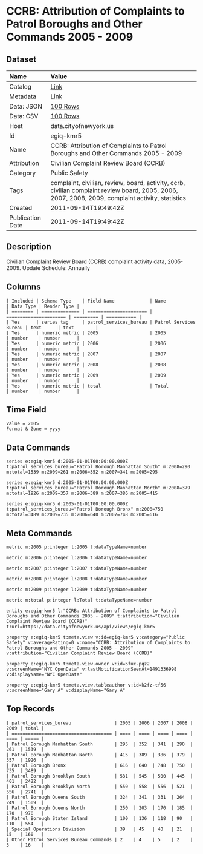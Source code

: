 # CCRB: Attribution of Complaints to Patrol Boroughs and Other Commands 2005 - 2009

## Dataset

| Name | Value |
| :--- | :---- |
| Catalog | [Link](https://catalog.data.gov/dataset/ccrb-attribution-of-complaints-to-patrol-boroughs-and-other-commands-2005-2009-37e2c) |
| Metadata | [Link](https://data.cityofnewyork.us/api/views/egiq-kmr5) |
| Data: JSON | [100 Rows](https://data.cityofnewyork.us/api/views/egiq-kmr5/rows.json?max_rows=100) |
| Data: CSV | [100 Rows](https://data.cityofnewyork.us/api/views/egiq-kmr5/rows.csv?max_rows=100) |
| Host | data.cityofnewyork.us |
| Id | egiq-kmr5 |
| Name | CCRB: Attribution of Complaints to Patrol Boroughs and Other Commands 2005 - 2009 |
| Attribution | Civilian Complaint Review Board (CCRB) |
| Category | Public Safety |
| Tags | complaint, civilian, review, board, activity, ccrb, civilian complaint review board, 2005, 2006, 2007, 2008, 2009, complaint activity, statistics |
| Created | 2011-09-14T19:49:42Z |
| Publication Date | 2011-09-14T19:49:42Z |

## Description

Civilian Complaint Review Board (CCRB) complaint activity data, 2005-2009. Update Schedule: Annually

## Columns

```ls
| Included | Schema Type    | Field Name             | Name                   | Data Type | Render Type |
| ======== | ============== | ====================== | ====================== | ========= | =========== |
| Yes      | series tag     | patrol_services_bureau | Patrol Services Bureau | text      | text        |
| Yes      | numeric metric | 2005                   | 2005                   | number    | number      |
| Yes      | numeric metric | 2006                   | 2006                   | number    | number      |
| Yes      | numeric metric | 2007                   | 2007                   | number    | number      |
| Yes      | numeric metric | 2008                   | 2008                   | number    | number      |
| Yes      | numeric metric | 2009                   | 2009                   | number    | number      |
| Yes      | numeric metric | total                  | Total                  | number    | number      |
```

## Time Field

```ls
Value = 2005
Format & Zone = yyyy
```

## Data Commands

```ls
series e:egiq-kmr5 d:2005-01-01T00:00:00.000Z t:patrol_services_bureau="Patrol Borough Manhattan South" m:2008=290 m:total=1539 m:2009=261 m:2006=352 m:2007=341 m:2005=295

series e:egiq-kmr5 d:2005-01-01T00:00:00.000Z t:patrol_services_bureau="Patrol Borough Manhattan North" m:2008=379 m:total=1926 m:2009=357 m:2006=389 m:2007=386 m:2005=415

series e:egiq-kmr5 d:2005-01-01T00:00:00.000Z t:patrol_services_bureau="Patrol Borough Bronx" m:2008=750 m:total=3489 m:2009=735 m:2006=640 m:2007=748 m:2005=616
```

## Meta Commands

```ls
metric m:2005 p:integer l:2005 t:dataTypeName=number

metric m:2006 p:integer l:2006 t:dataTypeName=number

metric m:2007 p:integer l:2007 t:dataTypeName=number

metric m:2008 p:integer l:2008 t:dataTypeName=number

metric m:2009 p:integer l:2009 t:dataTypeName=number

metric m:total p:integer l:Total t:dataTypeName=number

entity e:egiq-kmr5 l:"CCRB: Attribution of Complaints to Patrol Boroughs and Other Commands 2005 - 2009" t:attribution="Civilian Complaint Review Board (CCRB)" t:url=https://data.cityofnewyork.us/api/views/egiq-kmr5

property e:egiq-kmr5 t:meta.view v:id=egiq-kmr5 v:category="Public Safety" v:averageRating=0 v:name="CCRB: Attribution of Complaints to Patrol Boroughs and Other Commands 2005 - 2009" v:attribution="Civilian Complaint Review Board (CCRB)"

property e:egiq-kmr5 t:meta.view.owner v:id=5fuc-pqz2 v:screenName="NYC OpenData" v:lastNotificationSeenAt=1491336998 v:displayName="NYC OpenData"

property e:egiq-kmr5 t:meta.view.tableauthor v:id=k2fz-tf56 v:screenName="Gary A" v:displayName="Gary A"
```

## Top Records

```ls
| patrol_services_bureau                | 2005 | 2006 | 2007 | 2008 | 2009 | total | 
| ===================================== | ==== | ==== | ==== | ==== | ==== | ===== | 
| Patrol Borough Manhattan South        | 295  | 352  | 341  | 290  | 261  | 1539  | 
| Patrol Borough Manhattan North        | 415  | 389  | 386  | 379  | 357  | 1926  | 
| Patrol Borough Bronx                  | 616  | 640  | 748  | 750  | 735  | 3489  | 
| Patrol Borough Brooklyn South         | 531  | 545  | 500  | 445  | 401  | 2422  | 
| Patrol Borough Brooklyn North         | 550  | 558  | 556  | 521  | 556  | 2741  | 
| Patrol Borough Queens South           | 324  | 341  | 331  | 264  | 249  | 1509  | 
| Patrol Borough Queens North           | 250  | 203  | 170  | 185  | 170  | 978   | 
| Patrol Borough Staten Island          | 100  | 136  | 118  | 90   | 110  | 554   | 
| Special Operations Division           | 39   | 45   | 40   | 21   | 15   | 160   | 
| Other Patrol Services Bureau Commands | 2    | 4    | 5    | 2    | 3    | 16    | 
```